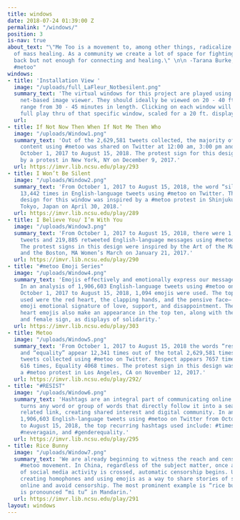 ```yaml
---
title: windows
date: 2018-07-24 01:39:00 Z
permalink: "/windows/"
position: 3
is-nav: true
about_text: "\"Me Too is a movement to, among other things, radicalize the notion
  of mass healing. As a community we create a lot of space for fighting and pushing
  back but not enough for connecting and healing.\" \n\n -Tarana Burke, founder of
  #metoo"
windows:
- title: 'Installation View '
  image: "/uploads/full_LaFleur_Notbesilent.png"
  summary_text: 'The virtual windows for this project are played using a responsive
    net-based image viewer. They should ideally be viewed on 20 - 40 ft screens, and
    range from 30 - 45 minutes in length. Clicking on each window will launch the
    full play thru of that specific window, scaled for a 20 ft. display. '
  url: 
- title: If Not Now Then When If Not Me Then Who
  image: "/uploads/Window1.png"
  summary_text: 'Out of the 2,629,581 tweets collected, the majority of English-language
    content using #metoo was shared on Twitter at 12:00 am, 3:00 pm and 8:00 pm from
    October 1, 2017 to August 15, 2018. The protest sign for this design was inspired
    by a protest in New York, NY on December 9, 2017.'
  url: https://imvr.lib.ncsu.edu/play/293
- title: I Won’t Be Silent
  image: "/uploads/Window2.png"
  summary_text: 'From October 1, 2017 to August 15, 2018, the word “silent” appears
    13,442 times in English-language tweets using #metoo on Twitter. The alligator
    design for this window was inspired by a #metoo protest in Shinjuku Station in
    Tokyo, Japan on April 30, 2018.'
  url: https://imvr.lib.ncsu.edu/play/289
- title: I Believe You/ I’m With You
  image: "/uploads/Window3.png"
  summary_text: 'From October 1, 2017 to August 15, 2018, there were 1,685,812 original
    tweets and 219,885 retweeted English-language messages using #metoo on Twitter.
    The protest signs in this design were inspired by the Art of the March website,
    and the Boston, MA Women’s March on January 21, 2017.'
  url: https://imvr.lib.ncsu.edu/play/290
- title: "#metoo Emoji Series"
  image: "/uploads/Window4.png"
  summary_text: 'Emojis effectively and emotionally express our messages digitally.
    In an analysis of 1,906,603 English-language tweets using #metoo on Twitter from
    October 1, 2017 to August 15, 2018, 1,094 emojis were used. The top three emojis
    used were the red heart, the clapping hands, and the pensive face– conveying an
    emoji emotional signature of love, support, and disappointment. The fire and broken
    heart emojis also make an appearance in the top ten, along with the raised fist
    and female sign, as displays of solidarity.'
  url: https://imvr.lib.ncsu.edu/play/303
- title: Metoo
  image: "/uploads/Window5.png"
  summary_text: 'From October 1, 2017 to August 15, 2018 the words “respect,” “inclusion,”
    and “equality” appear 12,341 times out of the total 2,629,581 times in English-language
    tweets collected using #metoo on Twitter. Respect appears 7657 times, Inclusion
    616 times, Equality 4068 times. The protest sign in this design was inspired by
    a #metoo protest in Los Angeles, CA on November 12, 2017.'
  url: https://imvr.lib.ncsu.edu/play/292/
- title: "#RESIST"
  image: "/uploads/Window6.png"
  summary_text: 'Hashtags are an integral part of communicating online. The # sign
    turns any word or group of words that directly follow it into a searchable and
    related link, creating shared interest and digital community. In an analysis of
    1,906,603 English-language tweets using #metoo on Twitter from October 1, 2017
    to August 15, 2018, the top recurring hashtags used include: #timesup, #resist,
    #neveragain, and #genderequality.'
  url: https://imvr.lib.ncsu.edu/play/295
- title: Rice Bunny
  image: "/uploads/Window7.png"
  summary_text: 'We are already beginning to witness the reach and censorship of the
    #metoo movement. In China, regardless of the subject matter, once a threshold
    of social media activity is crossed, automatic censorship begins. Users have started
    creating homophones and using emojis as a way to share stories of sexual harassment
    online and avoid censorship. The most prominent example is “rice bunny,” which
    is pronounced “mi tu” in Mandarin.'
  url: https://imvr.lib.ncsu.edu/play/291
layout: windows
---
```


